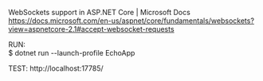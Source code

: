 WebSockets support in ASP.NET Core | Microsoft Docs
https://docs.microsoft.com/en-us/aspnet/core/fundamentals/websockets?view=aspnetcore-2.1#accept-websocket-requests

RUN:  
$ dotnet run --launch-profile EchoApp

TEST:
http://localhost:17785/